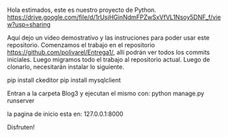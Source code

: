 Hola estimados, este es nuestro proyecto de Python. 
https://drive.google.com/file/d/1rUsjHGinNdmFPZwSxVfVL1Nsoy5DNF_f/view?usp=sharing

Aquí dejo un video demostrativo y las instruciones para poder usar este repositorio.
Comenzamos el trabajo en el repositorio https://github.com/polivarel/Entrega1/, allí podrán ver todos los commits iniciales. Luego migramos todo el trabajo al repositorio actual.
Luego de clonarlo, necesitarán instalar lo siguiente.

pip install ckeditor
pip install mysqlclient

Entran a la carpeta Blog3 
y ejecutan el mismo con: 
python manage.py runserver

la pagina de inicio esta en:
127.0.0.1:8000

Disfruten! 